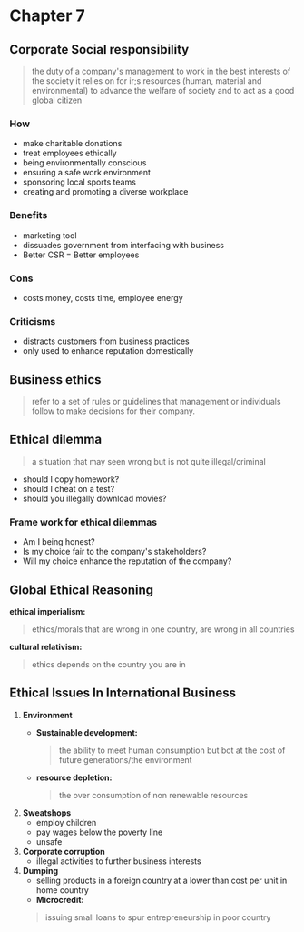 # Chapter 7

<h2>Corporate Social responsibility</h2>

<blockquote>
the duty of a company's management to work in the best interests of the society it relies on for ir;s resources (human, material and environmental) to advance the welfare of society and to act as a good global citizen
</blockquote>

<h3>How</h3>

* make charitable donations
* treat employees ethically
* being environmentally conscious
* ensuring a safe work environment
* sponsoring local sports teams
* creating and promoting a diverse workplace

<h3>Benefits</h3>

* marketing tool
* dissuades government from interfacing with business
* Better CSR = Better employees

<h3>Cons</h3>

* costs money, costs time, employee energy

<h3>Criticisms</h3>

* distracts customers from business practices
* only used to enhance reputation domestically

<h2>Business ethics</h2>

<blockquote>
refer to a set of rules or guidelines that management or individuals follow to make decisions for their company.
</blockquote>

<h2>Ethical dilemma</h2>

<blockquote>
a situation that may seen wrong but is not quite illegal/criminal
</blockquote>

* should I copy homework?
* should I cheat on a test?
* should you illegally download movies?

<h3>Frame work for ethical dilemmas</h3>

* Am I being honest?
* Is my choice fair to the company's stakeholders?
* Will my choice enhance the reputation of the company?

<h2>Global Ethical Reasoning</h2>

**ethical imperialism:**
<blockquote>
ethics/morals that are wrong in one country, are wrong in all countries
</blockquote>

**cultural relativism:**
<blockquote>
ethics depends on the country you are in
</blockquote>

<h2>Ethical Issues In International Business</h2>

1. **Environment**
    * **Sustainable development:**

        <blockquote>
        the ability to meet human consumption but bot at the cost of future generations/the environment
        </blockquote>

    * **resource depletion:**
        <blockquote>
        the over consumption of non renewable resources
        </blockquote>
2. **Sweatshops**
    * employ children
    * pay wages below the poverty line
    * unsafe
3. **Corporate corruption**
    * illegal activities to further business interests
4. **Dumping**
    * selling products in a foreign country at a lower than cost per unit in home country
    * **Microcredit:**
    <blockquote>
    issuing small loans to spur entrepreneurship in poor country
    </blockquote>
   